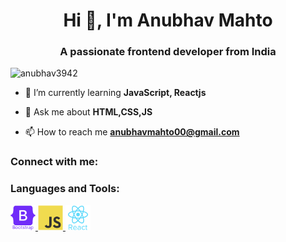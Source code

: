 <h1 align="center">Hi 👋, I'm Anubhav Mahto</h1>
<h3 align="center">A passionate frontend developer from India</h3>

<p align="left"> <img src="https://komarev.com/ghpvc/?username=anubhav3942&label=Profile%20views&color=0e75b6&style=flat" alt="anubhav3942" /> </p>

- 🌱 I’m currently learning **JavaScript, Reactjs**

- 💬 Ask me about **HTML,CSS,JS**

- 📫 How to reach me **anubhavmahto00@gmail.com**

<h3 align="left">Connect with me:</h3>
<p align="left">
</p>

<h3 align="left">Languages and Tools:</h3>
<p align="left"> <a href="https://getbootstrap.com" target="_blank" rel="noreferrer"> <img src="https://raw.githubusercontent.com/devicons/devicon/master/icons/bootstrap/bootstrap-plain-wordmark.svg" alt="bootstrap" width="40" height="40"/> </a> <a href="https://developer.mozilla.org/en-US/docs/Web/JavaScript" target="_blank" rel="noreferrer"> <img src="https://raw.githubusercontent.com/devicons/devicon/master/icons/javascript/javascript-original.svg" alt="javascript" width="40" height="40"/> </a> <a href="https://reactjs.org/" target="_blank" rel="noreferrer"> <img src="https://raw.githubusercontent.com/devicons/devicon/master/icons/react/react-original-wordmark.svg" alt="react" width="40" height="40"/> </a> </p>
